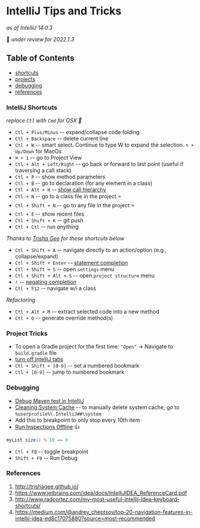IntelliJ Tips and Tricks
========================
_as of IntelliJ 14.0.3_

🚧 _under review for 2022.1.3_

## Table of Contents
* [shortcuts](#intellij-shortcuts)
* [projects](#project-tricks)
* [debugging](#debugging)
* [references](#references)


### IntelliJ Shortcuts

_replace `Ctl` with `Cmd` for OSX :apple:_

+ `Ctl + Plus/Minus` -- expand/collapse code folding
+ `Ctl + Backspace` -- delete current line
+ `Ctl + W` -- smart select. Continue to type W to expand the selection. `⌥ + Up/Down` for MacOs 
+ `⌘ + 1` -- go to Project View
+ `Ctl + Alt + Left/Right` -- go back or forward to last point (useful if traversing a call stack)
+ `Ctl + P` -- show method parameters
+ `Ctl + B` -- go to declaration (for any element in a class)
+ `Ctl + Alt + H` -- [show call hierarchy](https://www.jetbrains.com/idea/help/building-call-hierarchy.html)
+ `Ctl + N` -- go to a class file in the project :star:
+ `Ctl + Shift + N` -- go to any file in the project :star:
+ `Ctl + E` -- show recent files
+ `Ctl + Shift + K` -- git push
+ `Ctl + Ctl` -- *run anything*
 
_Thanks to [Trisha Gee](http://trishagee.github.io/post/stuff_i_learnt_about_intellij/) for these shortcuts below_

+ `Ctl + Shift + A` -- navigate directly to an action/option (e.g., collapse/expand)
+ `Ctl + Shift + Enter` -- [statement completion](https://confluence.jetbrains.com/display/IntelliJIDEA/Code+Completion#CodeCompletion-4.Statementcompletion)
+ `Ctl + Shift + S` -- open `settings` menu
+ `Ctl + Shift + Alt + S` -- open `project structure` menu
+ `!` -- [negating completion](https://confluence.jetbrains.com/display/IntelliJIDEA/Code+Completion#CodeCompletion-5.Negatingcompletion)
+ `Ctl + F12` -- navigate w/i a class
 
_Refactoring_

+ `Ctl + Alt + M` -- extract selected code into a new method
+ `Ctl + O` -- generate override method(s)

### Project Tricks
+ To open a Gradle project for the first time: `"Open"` -> Navigate to `build.gradle` file
+ [turn off IntelliJ tabs](http://hadihariri.com/2014/06/24/no-tabs-in-intellij-idea/)
+ `Ctl + Shift + [0-9]` -- set a numbered bookmark
+ `Ctl + [0-9]` -- jump to numbered bookmark

### Debugging
+ [Debug Maven test in IntelliJ](http://stackoverflow.com/questions/6573289/intellij-idea-debugger-skips-breakpoints-when-debugging-maven-tests)
+ [Cleaning System Cache](https://www.jetbrains.com/idea/help/cleaning-system-cache.html) -- to manually delete system cache, go to `%userprofile%\.IntelliJ##\system`
+ Add this to breakpoint to only stop every 10th item
+ [Run Inspections Offline](https://www.jetbrains.com/idea/help/running-inspections-offline.html) :thumbsup:

```java
myList.size() % 10 == 0
```

+ `Ctl + F8` -- toggle breakpoint
+ `Shift + F9` -- Run Debug

### References
1. http://trishagee.github.io/
2. https://www.jetbrains.com/idea/docs/IntelliJIDEA_ReferenceCard.pdf
3. http://www.radcortez.com/my-most-useful-intellij-idea-keyboard-shortcuts/
4. https://medium.com/@andrey_cheptsov/top-20-navigation-features-in-intellij-idea-ed8c17075880?source=most-recommended

